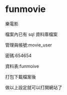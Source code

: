 # funmovie
樂電影
<p>檔案內已有 sql 資料庫檔案</p>
<p>管理員帳號:movie_user</p>
<p>密碼:654654 </p>
<p>資料表:funmoive</p>
<p>打包下載檔案後</p>
<p>做以上設定就可以打開網站了</p>
